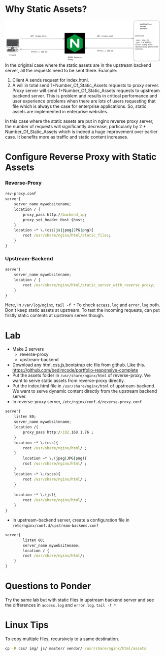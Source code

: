 # Why Static Assets?
![c246a02c65208068b6116b657df3b261.png](../_resources/c246a02c65208068b6116b657df3b261.png)
In the original case where the static assets are in the upstream backend server, all the requests need to be sent there.
Example:
1) Client A sends request for index.html.
2) A will in total send 1+Number_Of_Static_Assets requests to proxy server. Proxy server will send 1+Number_Of_Static_Assets requests to upstream backend server.
This is problem and results in critical performance and user experience problems when there are lots of users requesting that file which is always the case for enterprise applications.
So, static assets are implemented in enterprise websites.

In this case where the static assets are put in nginx reverse proxy server, the number of requests will significantly decrease, particularly by 2 * Number_Of_Static_Assets which is indeed a huge improvement over earlier case. It benefits more as traffic and static content increases.

# Configure Reverse Proxy with Static Assets
### Reverse-Proxy
```cmd
rev-proxy.conf
server{
    server_name mywebsitename;
    location / {
        proxy_pass http://backend_ip;
        proxy_set_header Host $host;
    }
    location ~* \.(css|js|jpeg|JPG|png){
        root /usr/share/nginx/html/static_files;
    }
}
```

### Upstream-Backend
```cmd
server{
    server_name mywebsitename;
    location / {
        root /usr/share/nginx/html/static_server_with_reverse_proxy;
    }
}
```
Here, in `/var/log/nginx`,
`tail -f *`
To check `access.log` and `error.log` both.
Don't keep static assets at upstream. To test the incoming requests, can put firstly static contents at upstream server though.
# Lab
- Make 2 servers
	- reverse-proxy
	- upstream-backend
- Download any html,css,js,bootstrap etc file from github. Like this. https://github.com/bedimcode/portfolio-responsive-complete
- Put the assets folder in `/usr/share/nginx/html` of reverse-proxy. We want to serve static assets from reverse-proxy directly.
- Put the index.html file in `/usr/share/nginx/html` of upstream-backend. We want to serve dynamic content directly from the upstream backend server.
- In reverse-proxy server, `/etc/nginx/conf.d/reverse-proxy.conf`
```cmd
server{
    listen 80;
    server_name mywebsitename;
    location /{
        proxy_pass http://192.168.1.76 ;
    }
    location ~* \.(css){
        root /usr/share/nginx/html/ ;
    }
        location ~* \.(jpeg|JPG|png){
        root /usr/share/nginx/html/ ;
    }
    location ~* \.(scss){
        root /usr/share/nginx/html/ ;
    }

    location ~* \.(js){
        root /usr/share/nginx/html/ ;
    }
}
```
- In upstream-backend server, create a configuration file in `/etc/nginx/conf.d/upstream-backend.conf`
```cmd
server{
        listen 80;
        server_name mywebsitename;
        location / {
        root /usr/share/nginx/html/;
    }
}
```
# Questions to Ponder
Try the same lab but with static files in upstream backend server and see the differences in `access.log` and `error.log`.
`tail -f *`

# Linux Tips
To copy multiple files, recursively to a same destination.
```cmd
cp -R css/ img/ js/ master/ vendor/ /usr/share/nginx/html/assets
```
